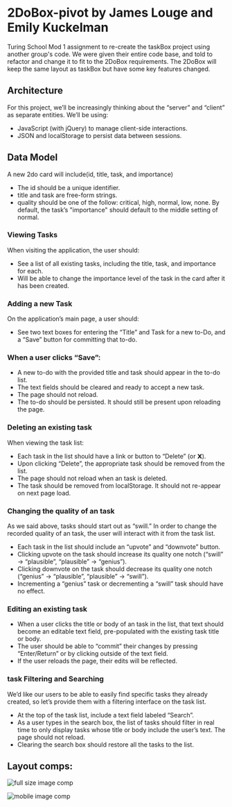 # 2DoBox-pivot by James Louge and Emily Kuckelman

Turing School Mod 1 assignment to re-create the taskBox project using another group's code. We were given their entire code base, and told to refactor and change it to fit to the 2DoBox requirements. The 2DoBox will keep the same layout as taskBox but have some key features changed. 

## Architecture

For this project, we’ll be increasingly thinking about the “server” and “client” as separate entities. We’ll be using:
* JavaScript (with jQuery) to manage client-side interactions.
* JSON and localStorage to persist data between sessions.

## Data Model
A new 2do card will include(id, title, task, and importance) 
* The id should be a unique identifier.
* title and task are free-form strings.
* quality should be one of the follow: critical, high, normal, low, none.
By default, the task’s "importance" should default to the middle setting of normal.


### Viewing Tasks

When visiting the application, the user should:

* See a list of all existing tasks, including the title, task, and importance for each.
* Will be able to change the importance level of the task in the card after it has been created.

### Adding a new Task

On the application’s main page, a user should:

* See two text boxes for entering the “Title” and Task for a new to-Do, and a “Save” button for committing that to-do.

### When a user clicks “Save”:

* A new to-do with the provided title and task should appear in the to-do list.
* The text fields should be cleared and ready to accept a new task.
* The page should not reload.
* The to-do should be persisted. It should still be present upon reloading the page.

### Deleting an existing task

When viewing the task list:

* Each task in the list should have a link or button to “Delete” (or 𝗫).
* Upon clicking “Delete”, the appropriate task should be removed from the list.
* The page should not reload when an task is deleted.
* The task should be removed from localStorage. It should not re-appear on next page load.

### Changing the quality of an task

As we said above, tasks should start out as “swill.” In order to change the recorded quality of an task, the user will interact with it from the task list.

* Each task in the list should include an “upvote” and “downvote” button.
* Clicking upvote on the task should increase its quality one notch (“swill” → “plausible”, “plausible” → “genius”).
* Clicking downvote on the task should decrease its quality one notch (“genius” → “plausible”, “plausible” → “swill”).
* Incrementing a “genius” task or decrementing a “swill” task should have no effect.

### Editing an existing task

* When a user clicks the title or body of an task in the list, that text should become an editable text field, pre-populated with the existing task title or body.
* The user should be able to “commit” their changes by pressing “Enter/Return” or by clicking outside of the text field.
* If the user reloads the page, their edits will be reflected.

### task Filtering and Searching

We’d like our users to be able to easily find specific tasks they already created, so let’s provide them with a filtering interface on the task list.

* At the top of the task list, include a text field labeled “Search”.
* As a user types in the search box, the list of tasks should filter in real time to only display tasks whose title or body include the user’s text. The page should not reload.
* Clearing the search box should restore all the tasks to the list.

## Layout comps: 

![full size image comp](http://frontend.turing.io/assets/images/projects/taskbox/taskbox-01.png)

![mobile image comp](http://frontend.turing.io/assets/images/projects/taskbox/taskbox-02.png)